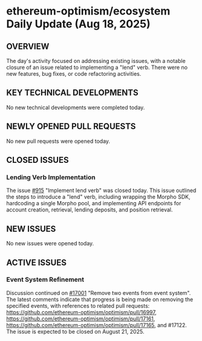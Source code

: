 # ethereum-optimism/ecosystem Daily Update (Aug 18, 2025)
## OVERVIEW 
The day's activity focused on addressing existing issues, with a notable closure of an issue related to implementing a "lend" verb. There were no new features, bug fixes, or code refactoring activities.

## KEY TECHNICAL DEVELOPMENTS
No new technical developments were completed today.

## NEWLY OPENED PULL REQUESTS
No new pull requests were opened today.

## CLOSED ISSUES
### Lending Verb Implementation
The issue [#915](https://github.com/ethereum-optimism/ecosystem/issues/915) "Implement lend verb" was closed today. This issue outlined the steps to introduce a "lend" verb, including wrapping the Morpho SDK, hardcoding a single Morpho pool, and implementing API endpoints for account creation, retrieval, lending deposits, and position retrieval.

## NEW ISSUES
No new issues were opened today.

## ACTIVE ISSUES
### Event System Refinement
Discussion continued on [#17001](https://github.com/ethereum-optimism/ecosystem/issues/17001) "Remove two events from event system". The latest comments indicate that progress is being made on removing the specified events, with references to related pull requests: https://github.com/ethereum-optimism/optimism/pull/16997, https://github.com/ethereum-optimism/optimism/pull/17161, https://github.com/ethereum-optimism/optimism/pull/17165, and #17122. The issue is expected to be closed on August 21, 2025.